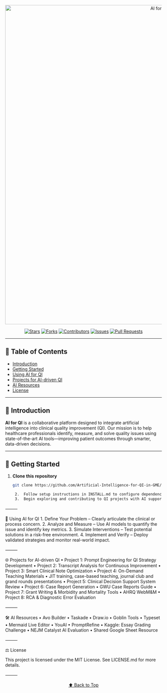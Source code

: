 <!-- Banner Image -->
<p align="center">
  <img width="1024" alt="AI for QI Banner" src="https://github.com/Artificial-Intelligence-for-QI-in-GME/.github/assets/117528222/569c6694-dabc-4ce6-9077-d06a2186b781">
</p>

<!-- Badges -->
<div align="center">

[![Stars](https://img.shields.io/github/stars/Artificial-Intelligence-for-QI-in-GME/.github?style=social)](https://github.com/Artificial-Intelligence-for-QI-in-GME/.github/stargazers)
[![Forks](https://img.shields.io/github/forks/Artificial-Intelligence-for-QI-in-GME/.github?style=social)](https://github.com/Artificial-Intelligence-for-QI-in-GME/.github/forks)
[![Contributors](https://img.shields.io/github/contributors/Artificial-Intelligence-for-QI-in-GME/.github)](https://github.com/Artificial-Intelligence-for-QI-in-GME/.github/graphs/contributors)
[![Issues](https://img.shields.io/github/issues/Artificial-Intelligence-for-QI-in-GME/.github)](https://github.com/Artificial-Intelligence-for-QI-in-GME/.github/issues)
[![Pull Requests](https://img.shields.io/github/issues-pr/Artificial-Intelligence-for-QI-in-GME/.github)](https://github.com/Artificial-Intelligence-for-QI-in-GME/.github/pulls)

</div>

---

## 📖 Table of Contents
- [Introduction](#-introduction)
- [Getting Started](#-getting-started)
- [Using AI for QI](#-using-ai-for-qi)
- [Projects for AI-driven QI](#-projects-for-ai-driven-qi)
- [AI Resources](#-ai-resources)
- [License](#️-license)

---

## 🌟 Introduction
**AI for QI** is a collaborative platform designed to integrate artificial intelligence into clinical quality improvement (QI). Our mission is to help healthcare professionals identify, measure, and solve quality issues using state-of-the-art AI tools—improving patient outcomes through smarter, data-driven decisions.

---

## 🚀 Getting Started
1. **Clone this repository**  
   ```bash
   git clone https://github.com/Artificial-Intelligence-for-QI-in-GME/.github.git

	2.	Follow setup instructions in INSTALL.md to configure dependencies and tools.
	3.	Begin exploring and contributing to QI projects with AI support.

⸻

🤖 Using AI for QI
	1.	Define Your Problem – Clearly articulate the clinical or process concern.
	2.	Analyze and Measure – Use AI models to quantify the issue and identify key metrics.
	3.	Simulate Interventions – Test potential solutions in a risk-free environment.
	4.	Implement and Verify – Deploy validated strategies and monitor real-world impact.

⸻

🌐 Projects for AI-driven QI
	•	Project 1: Prompt Engineering for QI Strategy Development
	•	Project 2: Transcript Analysis for Continuous Improvement
	•	Project 3: Smart Clinical Note Optimization
	•	Project 4: On-Demand Teaching Materials
	•	JIT training, case-based teaching, journal club and grand rounds presentations
	•	Project 5: Clinical Decision Support System Review
	•	Project 6: Case Report Generation
	•	GWU Case Reports Guide
	•	Project 7: Grant Writing & Morbidity and Mortality Tools
	•	AHRQ WebM&M
	•	Project 8: RCA & Diagnostic Error Evaluation

⸻

🛠 AI Resources
	•	Avo Builder
	•	Taskade
	•	Draw.io
	•	Goblin Tools
	•	Typeset
	•	Mermaid Live Editor
	•	YouAI
	•	PromptRefine
	•	Kaggle: Essay Grading Challenge
	•	NEJM Catalyst AI Evaluation
	•	Shared Google Sheet Resource

⸻

⚖️ License

This project is licensed under the MIT License. See LICENSE.md for more details.

⸻



<p align="center">
  <a href="#table-of-contents">⬆️ Back to Top</a>
</p>
